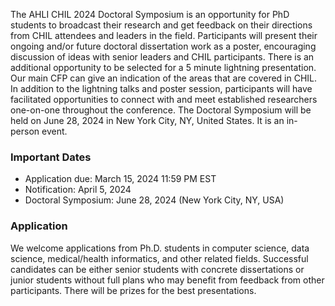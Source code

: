 The AHLI CHIL 2024 Doctoral Symposium is an opportunity for PhD students to broadcast their research and get feedback on their directions from CHIL attendees and leaders in the field. Participants will present their ongoing and/or future doctoral dissertation work as a poster, encouraging discussion of ideas with senior leaders and CHIL participants. There is an additional opportunity to be selected for a 5 minute lightning presentation. Our main CFP can give an indication of the areas that are covered in CHIL. In addition to the lightning talks and poster session, participants will have facilitated opportunities to connect with and meet established researchers one-on-one throughout the conference. The Doctoral Symposium will be held on June 28, 2024 in New York City, NY, United States. It is an in-person event.
### Important Dates
- Application due: March 15, 2024 11:59 PM EST
- Notification: April 5, 2024
- Doctoral Symposium: June 28, 2024 (New York City, NY, USA)

### Application
We welcome applications from Ph.D. students in computer science, data science, medical/health informatics, and other related fields. Successful candidates can be either senior students with concrete dissertations or junior students without full plans who may benefit from feedback from other participants. There will be prizes for the best presentations.